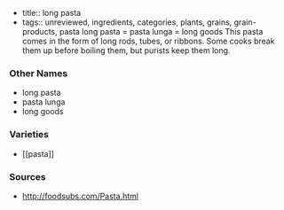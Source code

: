 - title:: long pasta
- tags:: unreviewed, ingredients, categories, plants, grains, grain-products, pasta
long pasta = pasta lunga = long goods This pasta comes in the form of long rods, tubes, or ribbons. Some cooks break them up before boiling them, but purists keep them long.

### Other Names

* long pasta
* pasta lunga
* long goods

### Varieties

* [[pasta]]

### Sources
* http://foodsubs.com/Pasta.html
